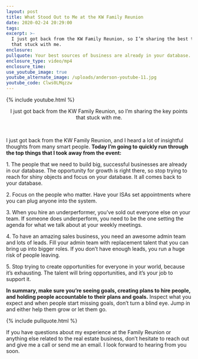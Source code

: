 ```yaml
---
layout: post
title: What Stood Out to Me at the KW Family Reunion
date: 2020-02-24 20:29:00
tags:
excerpt: >-
  I just got back from the KW Family Reunion, so I’m sharing the best takeaways
  that stuck with me.
enclosure:
pullquote: Your best sources of business are already in your database.
enclosure_type: video/mp4
enclosure_time:
use_youtube_image: true
youtube_alternate_image: /uploads/anderson-youtube-11.jpg
youtube_code: Clws0LMqzzw
---
```


{% include youtube.html %}

<center>I just got back from the KW Family Reunion, so I&rsquo;m sharing the key points that stuck with me.</center>

&nbsp;

I just got back from the KW Family Reunion, and I heard a lot of insightful thoughts from many smart people. **Today I’m going to quickly run through the top things that I took away from the event:**

1\. The people that we need to build big, successful businesses are already in our database. The opportunity for growth is right there, so stop trying to reach for shiny objects and focus on your database. It all comes back to your database.

2\. Focus on the people who matter. Have your ISAs set appointments where you can plug anyone into the system.

3\. When you hire an underperformer, you’ve sold out everyone else on your team. If someone does underperform, you need to be the one setting the agenda for what we talk about at your weekly meetings.

4\. To have an amazing sales business, you need an awesome admin team and lots of leads. Fill your admin team with replacement talent that you can bring up into bigger roles. If you don’t have enough leads, you run a huge risk of people leaving.

5\. Stop trying to create opportunities for everyone in your world, because it’s exhausting. The talent will bring opportunities, and it’s your job to support it.

**In summary, make sure you’re seeing goals, creating plans to hire people, and holding people accountable to their plans and goals.** Inspect what you expect and when people start missing goals, don’t turn a blind eye. Jump in and either help them grow or let them go.&nbsp;

{% include pullquote.html %}

If you have questions about my experience at the Family Reunion or anything else related to the real estate business, don’t hesitate to reach out and give me a call or send me an email. I look forward to hearing from you soon.